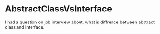 # AbstractClassVsInterface
I had a question on job interview about, what is diffrence between abstract class and interface.
